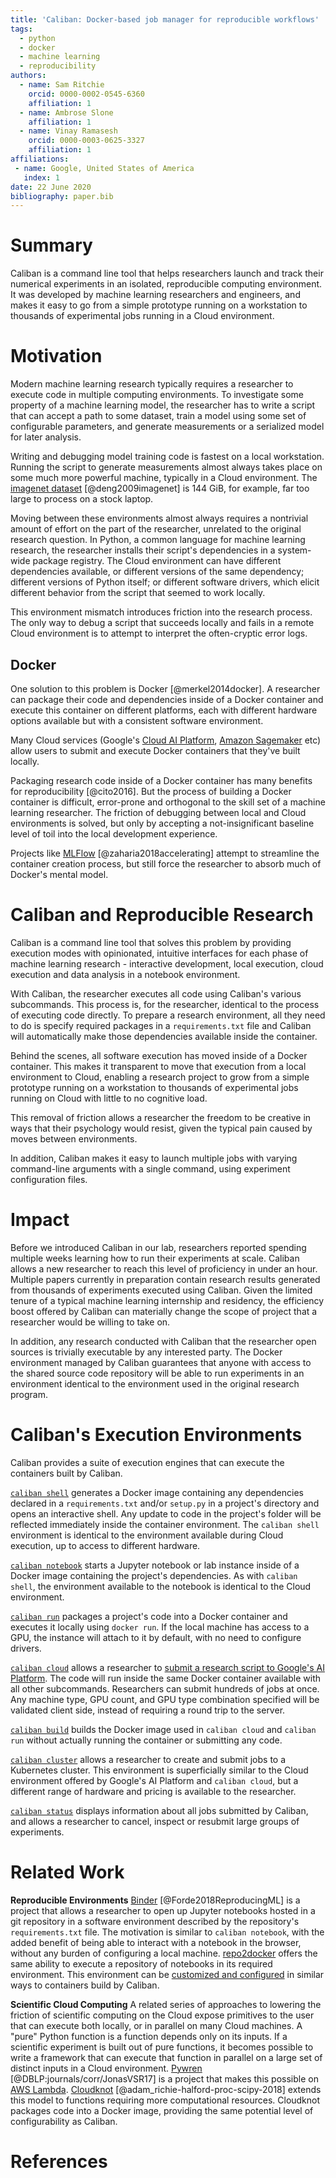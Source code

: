 ```yaml
---
title: 'Caliban: Docker-based job manager for reproducible workflows'
tags:
  - python
  - docker
  - machine learning
  - reproducibility
authors:
  - name: Sam Ritchie
    orcid: 0000-0002-0545-6360
    affiliation: 1
  - name: Ambrose Slone
    affiliation: 1
  - name: Vinay Ramasesh
    orcid: 0000-0003-0625-3327
    affiliation: 1
affiliations:
 - name: Google, United States of America
   index: 1
date: 22 June 2020
bibliography: paper.bib
---
```


# Summary

Caliban is a command line tool that helps researchers launch and track their
numerical experiments in an isolated, reproducible computing environment. It was
developed by machine learning researchers and engineers, and makes it easy to go
from a simple prototype running on a workstation to thousands of experimental
jobs running in a Cloud environment.

# Motivation

Modern machine learning research typically requires a researcher to execute code
in multiple computing environments. To investigate some property of a machine
learning model, the researcher has to write a script that can accept a path to
some dataset, train a model using some set of configurable parameters, and
generate measurements or a serialized model for later analysis.

Writing and debugging model training code is fastest on a local workstation.
Running the script to generate measurements almost always takes place on some
much more powerful machine, typically in a Cloud environment. The [imagenet
dataset](https://www.tensorflow.org/datasets/catalog/imagenet2012) [@deng2009imagenet]
is 144 GiB, for example, far too large to process on a stock laptop.

Moving between these environments almost always requires a nontrivial amount of
effort on the part of the researcher, unrelated to the original research
question. In Python, a common language for machine learning research, the
researcher installs their script's dependencies in a system-wide package
registry. The Cloud environment can have different dependencies available, or
different versions of the same dependency; different versions of Python itself;
or different software drivers, which elicit different behavior from the script
that seemed to work locally.

This environment mismatch introduces friction into the research process. The
only way to debug a script that succeeds locally and fails in a remote Cloud
environment is to attempt to interpret the often-cryptic error logs.

## Docker

One solution to this problem is Docker [@merkel2014docker]. A researcher can
package their code and dependencies inside of a Docker container and execute
this container on different platforms, each with different hardware options
available but with a consistent software environment.

Many Cloud services (Google's [Cloud AI
Platform](https://cloud.google.com/ai-platform), [Amazon
Sagemaker](https://aws.amazon.com/sagemaker/) etc) allow users to submit and
execute Docker containers that they've built locally.

Packaging research code inside of a Docker container has many benefits for
reproducibility [@cito2016]. But the process of building a Docker container is
difficult, error-prone and orthogonal to the skill set of a machine learning
researcher. The friction of debugging between local and Cloud environments is
solved, but only by accepting a not-insignificant baseline level of toil into
the local development experience.

Projects like [MLFlow](https://mlflow.org/docs/latest/projects.html)
[@zaharia2018accelerating] attempt to streamline the container creation process,
but still force the researcher to absorb much of Docker's mental model.

# Caliban and Reproducible Research

Caliban is a command line tool that solves this problem by providing execution
modes with opinionated, intuitive interfaces for each phase of machine learning
research - interactive development, local execution, cloud execution and data
analysis in a notebook environment.

With Caliban, the researcher executes all code using Caliban's various
subcommands. This process is, for the researcher, identical to the process of
executing code directly. To prepare a research environment, all they need to do
is specify required packages in a `requirements.txt` file and Caliban will
automatically make those dependencies available inside the container.

Behind the scenes, all software execution has moved inside of a Docker
container. This makes it transparent to move that execution from a local
environment to Cloud, enabling a research project to grow from a simple
prototype running on a workstation to thousands of experimental jobs running on
Cloud with little to no cognitive load.

This removal of friction allows a researcher the freedom to be creative in ways
that their psychology would resist, given the typical pain caused by moves
between environments.

In addition, Caliban makes it easy to launch multiple jobs with varying
command-line arguments with a single command, using experiment configuration
files.

# Impact

Before we introduced Caliban in our lab, researchers reported spending multiple
weeks learning how to run their experiments at scale. Caliban allows a new
researcher to reach this level of proficiency in under an hour. Multiple papers
currently in preparation contain research results generated from thousands of
experiments executed using Caliban. Given the limited tenure of a typical
machine learning internship and residency, the efficiency boost offered by
Caliban can materially change the scope of project that a researcher would be
willing to take on.

In addition, any research conducted with Caliban that the researcher open
sources is trivially executable by any interested party. The Docker environment
managed by Caliban guarantees that anyone with access to the shared source code
repository will be able to run experiments in an environment identical to the
environment used in the original research program.

# Caliban's Execution Environments

Caliban provides a suite of execution engines that can execute the containers
built by Caliban.

[`caliban
shell`](https://caliban.readthedocs.io/en/latest/cli/caliban_shell.html)
generates a Docker image containing any dependencies declared in a
`requirements.txt` and/or `setup.py` in a project's directory and opens an
interactive shell. Any update to code in the project's folder will be reflected
immediately inside the container environment. The `caliban shell` environment is
identical to the environment available during Cloud execution, up to access to
different hardware.

[`caliban
notebook`](https://caliban.readthedocs.io/en/latest/cli/caliban_notebook.html)
starts a Jupyter notebook or lab instance inside of a Docker image containing
the project's dependencies. As with `caliban shell`, the environment available
to the notebook is identical to the Cloud environment.

[`caliban run`](https://caliban.readthedocs.io/en/latest/cli/caliban_run.html)
packages a project's code into a Docker container and executes it locally using
`docker run`. If the local machine has access to a GPU, the instance will attach
to it by default, with no need to configure drivers.

[`caliban
cloud`](https://caliban.readthedocs.io/en/latest/cli/caliban_cloud.html) allows
a researcher to [submit a research script to Google's AI
Platform](https://caliban.readthedocs.io/en/latest/getting_started/cloud.html).
The code will run inside the same Docker container available with all other
subcommands. Researchers can submit hundreds of jobs at once. Any machine type,
GPU count, and GPU type combination specified will be validated client side,
instead of requiring a round trip to the server.

[`caliban
build`](https://caliban.readthedocs.io/en/latest/cli/caliban_build.html) builds
the Docker image used in `caliban cloud` and `caliban run` without actually
running the container or submitting any code.

[`caliban
cluster`](https://caliban.readthedocs.io/en/latest/cli/caliban_cluster.html)
allows a researcher to create and submit jobs to a Kubernetes cluster. This
environment is superficially similar to the Cloud environment offered by
Google's AI Platform and `caliban cloud`, but a different range of hardware and
pricing is available to the researcher.

[`caliban
status`](https://caliban.readthedocs.io/en/latest/cli/caliban_status.html)
displays information about all jobs submitted by Caliban, and allows a
researcher to cancel, inspect or resubmit large groups of experiments.

# Related Work

**Reproducible Environments** [Binder](https://mybinder.org/)
[@Forde2018ReproducingML] is a project that allows a researcher to open up
Jupyter notebooks hosted in a git repository in a software environment described
by the repository's `requirements.txt` file. The motivation is similar to
`caliban notebook`, with the added benefit of being able to interact with a
notebook in the browser, without any burden of configuring a local machine.
[repo2docker](https://github.com/jupyter/repo2docker) offers the same ability to
execute a repository of notebooks in its required environment. This environment
can be [customized and
configured](https://repo2docker.readthedocs.io/en/latest/config_files.html#dockerfile-advanced-environment)
in similar ways to containers build by Caliban.

**Scientific Cloud Computing** A related series of approaches to lowering the
friction of scientific computing on the Cloud expose primitives to the user that
can execute both locally, or in parallel on many Cloud machines. A "pure" Python
function is a function depends only on its inputs. If a scientific experiment is
built out of pure functions, it becomes possible to write a framework that can
execute that function in parallel on a large set of distinct inputs in a Cloud
environment. [Pywren](http://pywren.io/) [@DBLP:journals/corr/JonasVSR17] is a
project that makes this possible on [AWS
Lambda](https://aws.amazon.com/lambda/).
[Cloudknot](https://github.com/nrdg/cloudknot)
[@adam_richie-halford-proc-scipy-2018] extends this model to functions requiring
more computational resources. Cloudknot packages code into a Docker image,
providing the same potential level of configurability as Caliban.

# References
